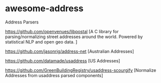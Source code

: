 # awesome-address
Address Parsers

https://github.com/openvenues/libpostal [A C library for parsing/normalizing street addresses around the world. Powered by statistical NLP and open geo data.
]

https://github.com/jasonrig/address-net [Australian Addresses]

https://github.com/datamade/usaddress [US Addresses]

https://github.com/GreenBuildingRegistry/usaddress-scourgify [Normalize Addresses from usaddress parsed components]
